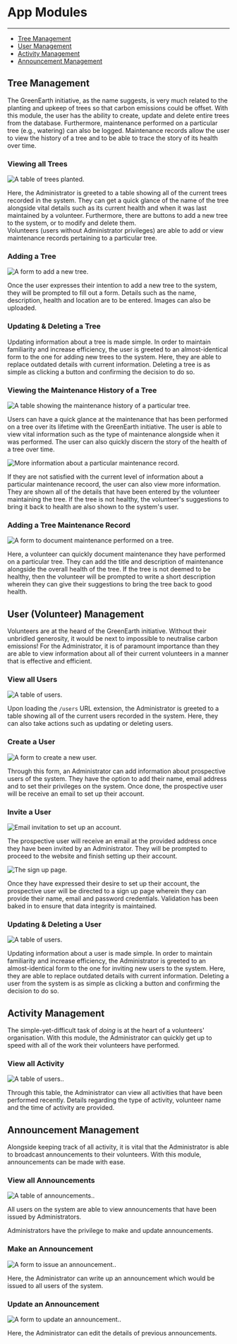 # App Modules

---

-   [Tree Management](#section-1)
-   [User Management](#section-2)
-   [Activity Management](#section-3)
-   [Announcement Management](#section-4)

<a name="section-1"></a>

## Tree Management
The GreenEarth initiative, as the name suggests, is very much related to the planting and upkeep of trees so that carbon emissions could be offset. With this module, the user has the ability to create, update and delete entire trees from the database. Furthermore, maintenance performed on a particular tree (e.g., watering) can also be logged. Maintenance records allow the user to view the history of a tree and to be able to trace the story of its health over time.

### Viewing all Trees

![A table of trees planted.](path)

Here, the Administrator is greeted to a table showing all of the current trees recorded in the system. They can get a quick glance of the name of the tree alongside vital details such as its current health and when it was last maintained by a volunteer. Furthermore, there are buttons to add a new tree to the system, or to modify and delete them.  
Volunteers (users without Administrator privileges) are able to add or view maintenance records pertaining to a particular tree.

### Adding a Tree

![A form to add a new tree.](path)

Once the user expresses their intention to add a new tree to the system, they will be prompted to fill out a form. Details such as the name, description, health and location are to be entered. Images can also be uploaded.

### Updating & Deleting a Tree
Updating information about a tree is made simple. In order to maintain familiarity and increase efficiency, the user is greeted to an almost-identical form to the one for adding new trees to the system. Here, they are able to replace outdated details with current information.
Deleting a tree is as simple as clicking a button and confirming the  decision to do so.

### Viewing the Maintenance History of a Tree

![A table showing the maintenance history of a particular tree.](path)

Users can have a quick glance at the maintenance that has been performed on a tree over its lifetime with the GreenEarth initiative. The user is able to view vital information such as the type of maintenance alongside when it was performed. The user can also quickly discern the story of the health of a tree over time.

![More information about a particular maintenance record.](path)

If they are not satisfied with the current level of information about a particular maintenance recoord, the user can also view more information. They are shown all of the details that have been entered by the volunteer maintaining the tree. If the tree is not healthy, the volunteer's suggestions to bring it back to health are also shown to the system's user.

### Adding a Tree Maintenance Record

![A form to document maintenance performed on a tree.](path)

Here, a volunteer can quickly document maintenance they have performed on a particular tree. They can add the title and description of maintenance alongside the overall health of the tree. If the tree is not deemed to be healthy, then the volunteer will be prompted to write a short description wherein they can give their suggestions to bring the tree back to good health. 

<a name="section-2"></a>

## User (Volunteer) Management
Volunteers are at the heard of the GreenEarth initiative. Without their unbridled generosity, it would be next to impossible to neutralise carbon emissions! For the Administrator, it is of paramount importance than they are able to view information about all of their current volunteers in a manner that is effective and efficient.

### View all Users

![A table of users.](path)

Upon loading the `/users` URL extension, the Administrator is greeted to a table showing all of the current users recorded in the system. Here, they can also take actions such as updating or deleting users.

### Create a User

![A form to create a new user.](path)

Through this form, an Administrator can add information about prospective users of the system. They have the option to add their name, email address and to set their privileges on the system. Once done, the prospective user will be receive an email to set up their account.

### Invite a User

![Email invitation to set up an account.](path)

The prospective user will receive an email at the provided address once they have been invited by an Administrator. They will be prompted to proceed to the website and finish setting up their account.

![The sign up page.](path)

Once they have expressed their desire to set up their account, the prospective user will be directed to a sign up page wherein they can provide their name, email and password credentials. Validation has been baked in to ensure that data integrity is maintained.

### Updating & Deleting a User

![A table of users.](path)

Updating information about a user is made simple. In order to maintain familiarity and increase efficiency, the Administrator is greeted to an almost-identical form to the one for inviting new users to the system. Here, they are able to replace outdated details with current information.
Deleting a user from the system is as simple as clicking a button and confirming the decision to do so.

<a name="section-3"></a>

## Activity Management
The simple-yet-difficult task of *doing* is at the heart of a volunteers' organisation. With this module, the Administrator can quickly get up to speed with all of the work their volunteers have performed.

### View all Activity

![A table of users.](path).

Through this table, the Administrator can view all activities that have been performed recently. Details regarding the type of activity, volunteer name and the time of activity are provided.

<a name="section-4"></a>

## Announcement Management
Alongside keeping track of all activity, it is vital that the Administrator is able to broadcast announcements to their volunteers. With this module, announcements can be made with ease.

### View all Announcements

![A table of announcements.](path).

All users on the system are able to view announcements that have been issued by Administrators.

Administrators have the privilege to make and update announcements.

### Make an Announcement

![A form to issue an announcement.](path).

Here, the Administrator can write up an announcement which would be issued to all users of the system.

### Update an Announcement

![A form to update an announcement.](path).

Here, the Administrator can edit the details of previous announcements.


